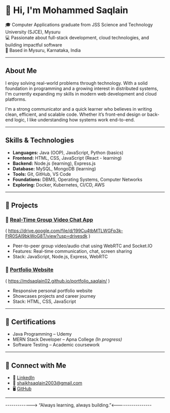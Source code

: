 # 👋 Hi, I'm Mohammed Saqlain

🎓 Computer Applications graduate from JSS Science and Technology University (SJCE), Mysuru  
💻 Passionate about full-stack development, cloud technologies, and building impactful software  
📍 Based in Mysuru, Karnataka, India

---

## About Me

I enjoy solving real-world problems through technology. With a solid foundation in programming and a growing interest in distributed systems, I'm currently expanding my skills in modern web development and cloud platforms.

I'm a strong communicator and a quick learner who believes in writing clean, efficient, and scalable code. Whether it’s front-end design or back-end logic, I like understanding how systems work end-to-end.

---

##  Skills & Technologies

- **Languages:** Java (OOP), JavaScript, Python (basics)
- **Frontend:** HTML, CSS, JavaScript (React - learning)
- **Backend:** Node.js (learning), Express.js
- **Database:** MySQL, MongoDB (learning)
- **Tools:** Git, GitHub, VS Code
- **Foundations:** DBMS, Operating Systems, Computer Networks
- **Exploring:** Docker, Kubernetes, CI/CD, AWS

---

## 🚀 Projects

### 🔹 [Real-Time Group Video Chat App](https://github.com/MdSaqlain02/Real-Time-Group-Video-Chat-App-WebRTC-React-Node.js)
( https://drive.google.com/file/d/199Cu4tbMTLWGFp3k-FtR0SAl9bkWoG8T/view?usp=drivesdk )
- Peer-to-peer group video/audio chat using WebRTC and Socket.IO
- Features: Real-time communication, chat, screen sharing
- Stack: JavaScript, Node.js, Express, WebRTC

### 🔹 [Portfolio Website](https://github.com/MdSaqlain02/Portfolio_saqlain) 
 ( https://mdsaqlain02.github.io/portfolio_saqlain/ )
- Responsive personal portfolio website
- Showcases projects and career journey
- Stack: HTML, CSS, JavaScript

---

## 📜 Certifications

- Java Programming – Udemy  
- MERN Stack Developer – Apna College *(In progress)*  
- Software Testing – Academic coursework

---

## 🤝 Connect with Me

- 🔗 [LinkedIn](https://www.linkedin.com/in/mohammedsaqlain-dev)
- 📧 shaikhsaqlain2003@gmail.com
- 🖥️ [GitHub](https://github.com/MdSaqlain02)

---

-------------> “Always learning, always building.”<-----------------  
